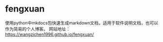 # fengxuan
使用python中mkdocs包快速生成markdown文档，适用于软件说明文档，也可以作为简易的个人博客。
网站地址：https://wangzichen1996.github.io/fengxuan/
